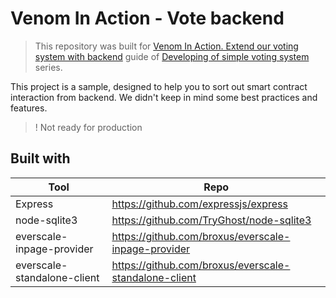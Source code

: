 # Venom In Action - Vote backend

> This repository was built for [Venom In Action. Extend our voting system with backend](https://docs.venom.foundation/build/development-guides/developing-of-simple-voting-system/venom-in-action/extend-our-voting-system-with-backend) guide of [Developing of simple voting system](https://docs.venom.foundation/build/development-guides/developing-of-simple-voting-system/voting-system-basics) series.

This project is a sample, designed to help you to sort out smart contract interaction from backend. We didn't keep in mind some best practices and features.

>! Not ready for production

## Built with

| Tool | Repo |
| ------ | ------ |
| Express | https://github.com/expressjs/express |
| node-sqlite3 | https://github.com/TryGhost/node-sqlite3 |
| everscale-inpage-provider | https://github.com/broxus/everscale-inpage-provider |
| everscale-standalone-client | https://github.com/broxus/everscale-standalone-client |
